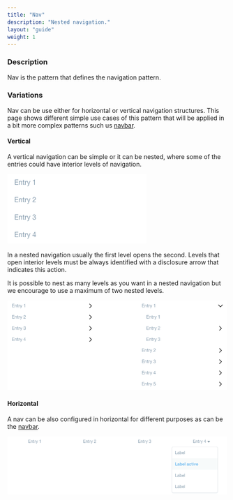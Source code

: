 ```yaml
---
title: "Nav"
description: "Nested navigation."
layout: "guide"
weight: 1
---
```


### Description

Nav is the pattern that defines the navigation pattern.

### Variations

Nav can be use either for horizontal or vertical navigation structures. This page shows different simple use cases of this pattern that will be applied in a bit more complex patterns such us [navbar](./navbar.html).

#### Vertical
A vertical navigation can be simple or it can be nested, where some of the entries could have interior levels of navigation.

![nav stacked](../../../images/navStacked.png)

In a nested navigation usually the first level opens the second. Levels that open interior levels must be always identified with a disclosure arrow that indicates this action.

It is possible to nest as many levels as you want in a nested navigation but we encourage to use a maximum of two nested levels.

![nav stacked](../../../images/navNested.png)

#### Horizontal
A nav can be also configured in horizontal for different purposes as can be the [navbar](./navbar.html).

![nav stacked](../../../images/navHorizontal.png)
